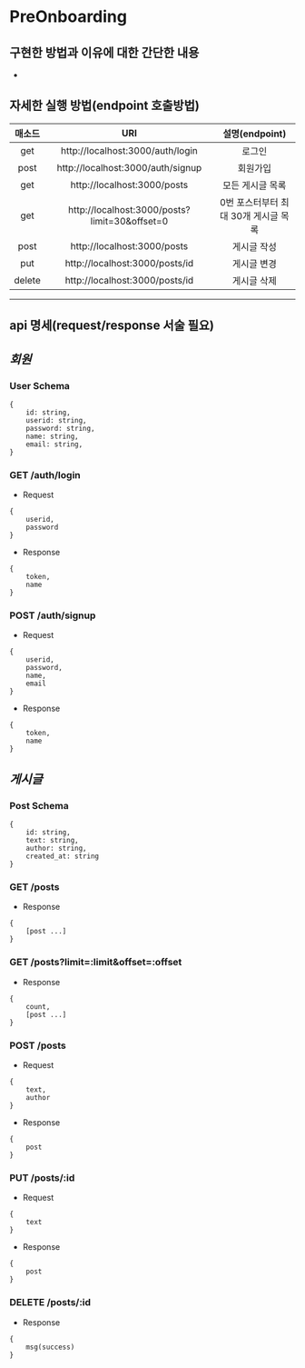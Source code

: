 # PreOnboarding

## 구현한 방법과 이유에 대한 간단한 내용
- 

## 자세한 실행 방법(endpoint 호출방법)
|매소드|URI|설명(endpoint)|
|:---:|:----:|:---:|
|get|http://localhost:3000/auth/login|로그인|
|post|http://localhost:3000/auth/signup|회원가입|
|get|http://localhost:3000/posts|모든 게시글 목록|
|get|http://localhost:3000/posts?limit=30&offset=0|0번 포스터부터 최대 30개 게시글 목록|
|post|http://localhost:3000/posts|게시글 작성|
|put|http://localhost:3000/posts/id|게시글 변경|
|delete|http://localhost:3000/posts/id|게시글 삭제|

<!--
라우터를 auth와 posts로 나누면 되겠다
auth는 signup, login 있으면 될 듯
posts는 /, /:id, 
 -->
-----------------------------------------
## api 명세(request/response 서술 필요)
## ***회원***
### User Schema
```
{
	id: string,
	userid: string,
	password: string,
	name: string,
	email: string,
}
```

### GET /auth/login
- Request
```
{
	userid,
	password
}
```
- Response
```
{
	token,
	name
}
```

### POST /auth/signup
- Request
```
{
	userid,
	password,
	name,
	email
}
```
- Response
```
{
	token,
	name
}
```

## ***게시글***
### Post Schema
```
{
	id: string,
	text: string,
	author: string,
	created_at: string
}
```

### GET /posts
- Response
```
{
	[post ...]
}
```

### GET /posts?limit=:limit&offset=:offset
- Response
```
{
	count,
	[post ...]
}
```

### POST /posts
- Request
```
{
	text,
	author
}
```

- Response
```
{
	post
}
```

### PUT /posts/:id
- Request
```
{
	text
}
```

- Response
```
{
	post
}
```

### DELETE /posts/:id
- Response
```
{
	msg(success)
}
```